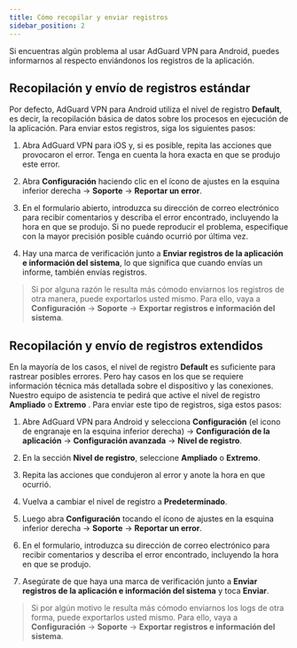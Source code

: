 ```yaml
---
title: Cómo recopilar y enviar registros
sidebar_position: 2
---
```


Si encuentras algún problema al usar AdGuard VPN para Android, puedes informarnos al respecto enviándonos los registros de la aplicación.

## Recopilación y envío de registros estándar

Por defecto, AdGuard VPN para Android utiliza el nivel de registro **Default**, es decir, la recopilación básica de datos sobre los procesos en ejecución de la aplicación. Para enviar estos registros, siga los siguientes pasos:

1. Abra AdGuard VPN para iOS y, si es posible, repita las acciones que provocaron el error. Tenga en cuenta la hora exacta en que se produjo este error.

2. Abra **Configuración** haciendo clic en el ícono de ajustes en la esquina inferior derecha → **Soporte** → **Reportar un error**.

3. En el formulario abierto, introduzca su dirección de correo electrónico para recibir comentarios y describa el error encontrado, incluyendo la hora en que se produjo. Si no puede reproducir el problema, especifique con la mayor precisión posible cuándo ocurrió por última vez.

4. Hay una marca de verificación junto a **Enviar registros de la aplicación e información del sistema**, lo que significa que cuando envías un informe, también envías registros.
> Si por alguna razón le resulta más cómodo enviarnos los registros de otra manera, puede exportarlos usted mismo. Para ello, vaya a **Configuración** → **Soporte** → **Exportar registros e información del sistema**.

## Recopilación y envío de registros extendidos

En la mayoría de los casos, el nivel de registro **Default** es suficiente para rastrear posibles errores. Pero hay casos en los que se requiere información técnica más detallada sobre el dispositivo y las conexiones. Nuestro equipo de asistencia te pedirá que active el nivel de registro **Ampliado** o **Extremo** . Para enviar este tipo de registros, siga estos pasos:

1. Abre AdGuard VPN para Android y selecciona **Configuración** (el icono de engranaje en la esquina inferior derecha) → **Configuración de la aplicación** → **Configuración avanzada** → **Nivel de registro**.

2. En la sección **Nivel de registro**, seleccione **Ampliado** o **Extremo**.

3. Repita las acciones que condujeron al error y anote la hora en que ocurrió.

4. Vuelva a cambiar el nivel de registro a **Predeterminado**.

5. Luego abra **Configuración** tocando el ícono de ajustes en la esquina inferior derecha → **Soporte** → **Reportar un error**.

6. En el formulario, introduzca su dirección de correo electrónico para recibir comentarios y describa el error encontrado, incluyendo la hora en que se produjo.

7. Asegúrate de que haya una marca de verificación junto a **Enviar registros de la aplicación e información del sistema** y toca **Enviar**.
> Si por algún motivo le resulta más cómodo enviarnos los logs de otra forma, puede exportarlos usted mismo. Para ello, vaya a **Configuración** → **Soporte** → **Exportar registros e información del sistema**.
